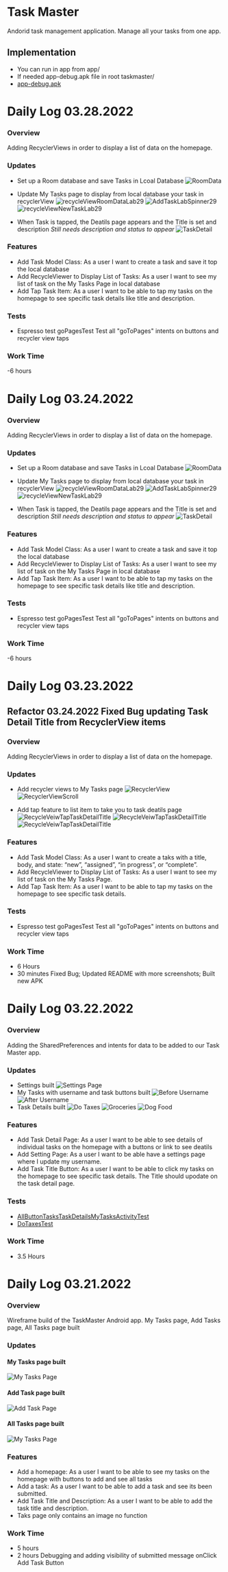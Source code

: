 # Task Master
Andorid task management application. Manage all your tasks from one app.

## Implementation
- You can run in app from app/
- If needed app-debug.apk file in root taskmaster/
- [app-debug.apk](app-debug.apk)



# Daily Log 03.28.2022

### Overview

Adding RecyclerViews in order to display a list of data on the homepage.

### Updates
- Set up a Room database and save Tasks in Lcoal Database
  ![RoomData](screenshots/roomDataLab29.png)
- Update My Tasks page to display from local database your task in recyclerView
  ![recycleViewRoomDataLab29](screenshots/recycleViewRoomDataLab29.png)
  ![AddTaskLabSpinner29](screenshots/AddTaskLabSpinner29.png)
  ![recycleViewNewTaskLab29](screenshots/recycleViewNewTaskLab29.png)

- When Task is tapped, the Deatils page appears and the Title is set and description
  *Still needs description and status to appear*
  ![TaskDetail](screenshots/TaskDetailLab29.png)

### Features
- Add Task Model Class: As a user I want to create a task and save it top the  local database
- Add RecycleViewer to Display List of Tasks: As a user I want to see my list of task on the My Tasks Page in local database
- Add Tap Task Item: As a user I want to be able to tap my tasks on the homepage to see specific task details like title and description.

### Tests
- Espresso test goPagesTest Test all "goToPages" intents on buttons and recycler view taps

### Work Time
-6 hours


# Daily Log 03.24.2022

### Overview

Adding RecyclerViews in order to display a list of data on the homepage.

### Updates
- Set up a Room database and save Tasks in Lcoal Database
  ![RoomData](screenshots/roomDataLab29.png)
- Update My Tasks page to display from local database your task in recyclerView
  ![recycleViewRoomDataLab29](screenshots/recycleViewRoomDataLab29.png)
  ![AddTaskLabSpinner29](screenshots/AddTaskLabSpinner29.png)
  ![recycleViewNewTaskLab29](screenshots/recycleViewNewTaskLab29.png)
  
- When Task is tapped, the Deatils page appears and the Title is set and description
  *Still needs description and status to appear*
  ![TaskDetail](screenshots/TaskDetailLab29.png)

### Features
- Add Task Model Class: As a user I want to create a task and save it top the  local database
- Add RecycleViewer to Display List of Tasks: As a user I want to see my list of task on the My Tasks Page in local database
- Add Tap Task Item: As a user I want to be able to tap my tasks on the homepage to see specific task details like title and description.

### Tests
- Espresso test goPagesTest Test all "goToPages" intents on buttons and recycler view taps

### Work Time
-6 hours


# Daily Log 03.23.2022

## Refactor 03.24.2022 Fixed Bug updating Task Detail Title from RecyclerView items

### Overview

Adding RecyclerViews in order to display a list of data on the homepage.

### Updates
- Add recycler views to My Tasks page
  ![RecyclerView](screenshots/recycleViewLab28.png)
  ![RecyclerViewScroll](screenshots/recycleViewScrollLab28.png)
  
- Add tap feature to list item to take you to task deatils page
  ![RecycleVeiwTapTaskDetailTitle](screenshots/recycleViewTaskDetailTitleLab28.png)
  ![RecycleVeiwTapTaskDetailTitle](screenshots/recycleViewTaskDetailTitleGroceriesLab28.png)
  ![RecycleVeiwTapTaskDetailTitle](screenshots/recycleViewTaskDetailTitlePuppyLab28.png)
### Features
- Add Task Model Class: As a user I want to create a taks with a title, body, and state: “new”, “assigned”, “in progress”, or “complete”.
- Add RecycleViewer to Display List of Tasks: As a user I want to see my list of task on the My Tasks Page.
- Add Tap Task Item: As a user I want to be able to tap my tasks on the homepage to see specific task details. 

### Tests
- Espresso test goPagesTest Test all "goToPages" intents on buttons and recycler view taps

### Work Time
- 6 Hours
- 30 minutes Fixed Bug; Updated README with more screenshots; Built new APK

# Daily Log 03.22.2022

### Overview

Adding the SharedPreferences and intents for data to be added to our Task Master app.

### Updates
- Settings built
  ![Settings Page](screenshots/settingsLab27.png)
- My Tasks with username and task buttons built
  ![Before Username](screenshots/hompageBeforeUSernameLab27.png)
  ![After Username](screenshots/homepageUsernameLab27.png)
- Task Details built
  ![Do Taxes](screenshots/doTaxesLab27.png)
  ![Groceries](screenshots/groceriesLab27.png)
  ![Dog Food](screenshots/dogFoodLab27.png)

### Features
- Add Task Detail Page: As a user I want to be able to see details of individual tasks on the homepage with a buttons or link to see deatils
- Add Setting Page: As a user I want to be able have a settings page where I update my username.
- Add Task Title Button: As a user I want to be able to click my tasks on the homepage to see specific task details. The
Title should upodate on the task detail page.
  
### Tests
- [AllButtonTasksTaskDetailsMyTasksActivityTest](app/src/androidTest/java/com/joshuamccluskey/taskmaster/AllButtonTasksTaskDetailsMyTasksActivityTest.java)
- [DoTaxesTest](app/src/androidTest/java/com/joshuamccluskey/taskmaster/DoTaxesTest.java)

### Work Time

- 3.5 Hours

# Daily Log 03.21.2022

### Overview

Wireframe build of the TaskMaster Android app. My Tasks page, Add Tasks page, All Tasks page built
  
### Updates

#### My Tasks page built
![My Tasks Page](screenshots/myTasksLab26.png) 
#### Add Task page built
![Add Task Page](screenshots/addTaskLab26.png)
#### All Tasks page built
![My Tasks Page](screenshots/myTasksLab26.png)

### Features
- Add a homepage: As a user I want to be able to see my tasks on the homepage with buttons to add and see all tasks
- Add a task: As a user I want to be able to add a task and see its been submitted.
- Add Task Title and Description: As a user I want to be able to add the task title and description.
- Taks page only contains an image no function
  
### Work Time

- 5 hours
- 2 hours Debugging and adding visibility of submitted message onClick Add Task Button
